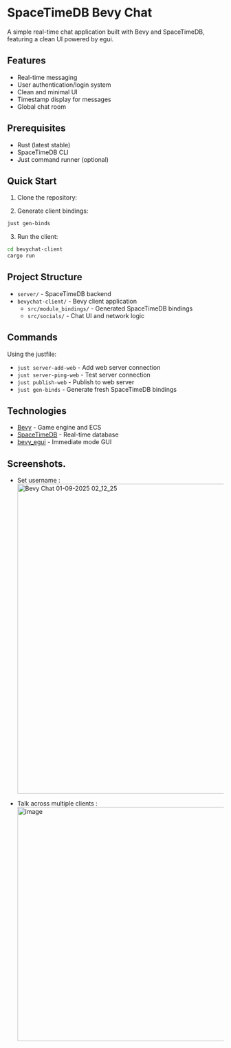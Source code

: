 ﻿# SpaceTimeDB Bevy Chat

A simple real-time chat application built with Bevy and SpaceTimeDB, featuring a clean UI powered by egui.

## Features

- Real-time messaging
- User authentication/login system
- Clean and minimal UI
- Timestamp display for messages
- Global chat room

## Prerequisites

- Rust (latest stable)
- SpaceTimeDB CLI
- Just command runner (optional)

## Quick Start

1. Clone the repository:

2. Generate client bindings:
```bash
just gen-binds
```

3. Run the client:
```bash
cd bevychat-client
cargo run
```

## Project Structure

- `server/` - SpaceTimeDB backend
- `bevychat-client/` - Bevy client application
  - `src/module_bindings/` - Generated SpaceTimeDB bindings
  - `src/socials/` - Chat UI and network logic

## Commands

Using the justfile:
- `just server-add-web` - Add web server connection
- `just server-ping-web` - Test server connection
- `just publish-web` - Publish to web server
- `just gen-binds` - Generate fresh SpaceTimeDB bindings

## Technologies

- [Bevy](https://bevyengine.org/) - Game engine and ECS
- [SpaceTimeDB](https://spacetimedb.com/) - Real-time database
- [bevy_egui](https://github.com/mvlabat/bevy_egui) - Immediate mode GUI

## Screenshots.
- Set username :<img width="1280" height="720" alt="Bevy Chat 01-09-2025 02_12_25" src="https://github.com/user-attachments/assets/97c5f78b-5f98-4fa7-afa5-210616a42236" />


- Talk across multiple clients :<img width="1739" height="544" alt="image" src="https://github.com/user-attachments/assets/89303ab9-0f06-4497-b790-53c7d27fe13b" />

